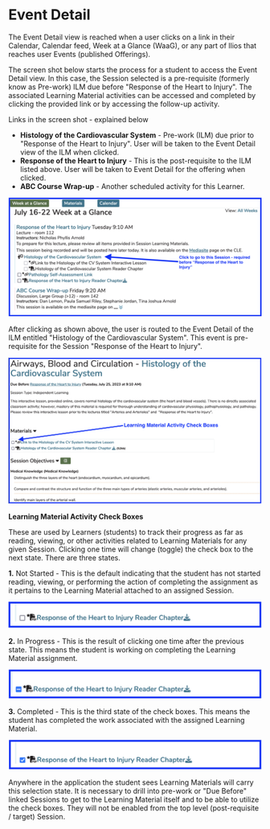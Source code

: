 # Event Detail

The Event Detail view is reached when a user clicks on a link in their Calendar, Calendar feed, Week at a Glance (WaaG), or any part of Ilios that reaches user Events (published Offerings).

The screen shot below starts the process for a student to access the Event Detail view. In this case, the Session selected is a pre-requisite (formerly know as Pre-work) ILM due before "Response of the Heart to Injury". The associated Learning Material activities can be accessed and completed by clicking the provided link or by accessing the follow-up activity.

Links in the screen shot - explained below

* **Histology of the Cardiovascular System** - Pre-work (ILM) due prior to "Response of the Heart to Injury". User will be taken to the Event Detail view of the ILM when clicked.
* **Response of the Heart to Injury** - This is the post-requisite to the ILM listed above. User will be taken to Event Detail for the offering when clicked.
* **ABC Course Wrap-up** - Another scheduled activity for this Learner.

![Updated Event Detail](../images/event_detail/updated_event_detail.png)

After clicking as shown above, the user is routed to the Event Detail of the ILM entitled "Histology of the Cardiovascular System". This event is pre-requisite for the Session "Response of the Heart to Injury".

![ILM Event View - due before ...](../images/event_detail/ILM_detail_pre_work.png)

**Learning Material Activity Check Boxes**

These are used by Learners (students) to track their progress as far as reading, viewing, or other activities related to Learning Materials for any given Session. Clicking one time will change (toggle) the check box to the next state. There are three states. 

**1.** Not Started - This is the default indicating that the student has not started reading, viewing, or performing the action of completing the assignment as it pertains to the Learning Material attached to an assigned Session.

![Not started yet (initial state)](../images/event_detail/not_started.png)

**2.** In Progress - This is the result of clicking one time after the previous state. This means the student is working on completing the Learning Material assignment.

![In progress](../images/event_detail/in_progress.png)

**3.** Completed - This is the third state of the check boxes. This means the student has completed the work associated with the assigned Learning Material. 

![Completed](../images/event_detail/completed.png)

Anywhere in the application the student sees Learning Materials will carry  this selection state. It is necessary to drill into pre-work or "Due Before" linked Sessions to get to the Learning Material itself and to be able to utilize the check boxes. They will not be enabled from the top level (post-requisite / target) Session.

